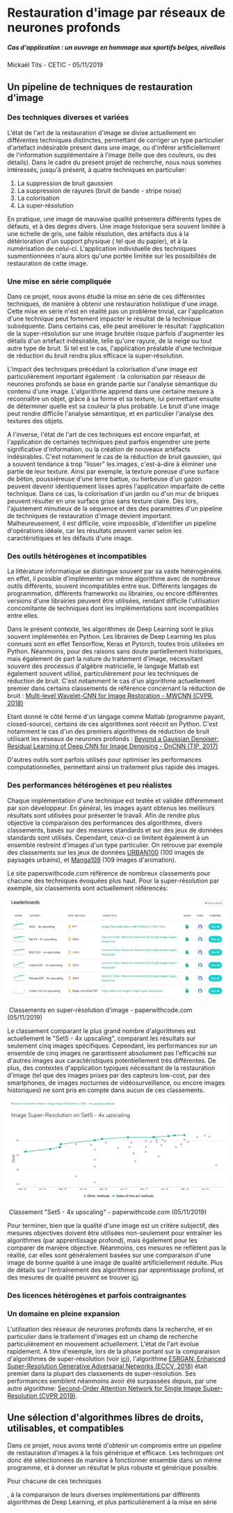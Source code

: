 # Restauration d'image par réseaux de neurones profonds

##### Cas d'application : un ouvrage en hommage aux sportifs belges, nivellois

Mickaël Tits - CETIC - 05/11/2019



## Un pipeline de techniques de restauration d'image

### Des techniques diverses et variées

L'état de l'art de la restauration d'image se divise actuellement en différentes techniques distinctes, permettant de corriger un type particulier d'artéfact indésirable présent dans une image, ou d'inférer artificiellement de l'information supplémentaire à l'image (telle que des couleurs, ou des détails). Dans le cadre du présent projet de recherche, nous nous sommes intéressés, jusqu'à présent, à quatre techniques en particulier:

1. La suppression de bruit gaussien
2. La suppression de rayures (bruit de bande - stripe noise)
3. La colorisation
4. La super-résolution

En pratique, une image de mauvaise qualité présentera différents types de défauts, et à des degrés divers. Une image historique sera souvent limitée à une échelle de gris, une faible résolution, des artéfacts dus à la détérioration d'un support physique ( tel que du papier), et à la numérisation de celui-ci. L'application individuelle des techniques susmentionnées n'aura alors qu'une portée limitée sur les possibilités de restauration de cette image. 

### Une mise en série compliquée

Dans ce projet, nous avons étudié la mise en série de ces différentes techniques, de manière à obtenir une restauration holistique d'une image. Cette mise en série n'est en réalité pas un problème trivial, car l'application d'une technique peut fortement impacter le résultat de la technique subséquente. Dans certains cas, elle peut améliorer le résultat: l'application de la super-résolution sur une image bruitée risque parfois d'augmenter les détails d'un artéfact indésirable, telle qu'une rayure, de la neige ou tout autre type de bruit. Si tel est le cas, l'application préalable d'une technique de réduction du bruit rendra plus efficace la super-résolution. 

L'impact des techniques précédant la colorisation d'une image est particulièrement important également : la colorisation par réseaux de neurones profonds se base en grande partie sur l'analyse sémantique du contenu d'une image. L'algorithme apprend dans une certaine mesure à reconnaître un objet, grâce à sa forme et sa texture, lui permettant ensuite de déterminer quelle est sa couleur la plus probable. Le bruit d'une image peut rendre difficile l'analyse sémantique, et en particulier l'analyse des textures des objets. 

A l'inverse, l'état de l'art de ces techniques est encore imparfait, et l'application de certaines techniques peut parfois engendrer une perte significative d'information, ou la création de nouveaux artéfacts indésirables. C'est notamment le cas de la réduction de bruit gaussien, qui a souvent tendance à trop "lisser" les images, c'est-à-dire à éliminer une partie de leur texture. Ainsi par exemple, la texture poreuse d'une surface de béton, poussiéreuse d'une terre battue, ou herbeuse d'un gazon peuvent devenir identiquement lisses après l'application imparfaite de cette technique. Dans ce cas, la colorisation d'un jardin ou d'un mur de briques peuvent résulter en une surface grise sans texture claire. Dès lors, l'ajustement minutieux de la séquence et des des paramètres d'un pipeline de techniques de restauration d'image devient important. Malheureusement, il est difficile, voire impossible, d'identifier un pipeline d'opérations idéale, car les résultats peuvent varier selon les caractéristiques et les défauts d'une image.

### Des outils hétérogènes et incompatibles

La littérature informatique se distingue souvent par sa vaste hétérogénéité. en effet, il possible d'implémenter un même algorithme avec de nombreux outils différents, souvent incompatibles entre eux. Différents langages de programmation, différents frameworks ou librairies, ou encore différentes versions d'une librairies peuvent être utilisées, rendant difficile l'utilisation concomitante de techniques dont les implémentations sont incompatibles entre elles. 

Dans le présent contexte, les algorithmes de Deep Learning sont le plus souvent implémentés en Python. Les librairies de Deep Learning les plus connues sont en effet Tensorflow, Keras et Pytorch, toutes trois utilisées en Python. Néanmoins, pour des raisons sans doute partiellement historiques, mais également de part la nature du traitement d'image, nécessitant souvent des processus d'algèbre matricielle, le langage Matlab est également souvent utilisé, particulièrement pour les techniques de réduction de bruit. C'est notamment le cas d'un algorithme actuellement premier dans certains classements de référence concernant la réduction de bruit : [ Multi-level Wavelet-CNN for Image Restoration - MWCNN (CVPR, 2018)](https://paperswithcode.com/paper/multi-level-wavelet-cnn-for-image-restoration#code)

Etant donné le côté fermé d'un langage comme Matlab (programme payant, closed-source), certains de ces algorithmes sont réécrit en Python. C'est notamment le cas d'un des premiers algorithmes de réduction de bruit utilisant les réseaux de neurones profonds : [ Beyond a Gaussian Denoiser: Residual Learning of Deep CNN for Image Denoising - DnCNN (TIP, 2017)](https://github.com/cszn/DnCNN)

D'autres outils sont parfois utilisés pour optimiser les performances computationnelles, permettant ainsi un traitement plus rapide des images. 

### Des performances hétérogènes et peu réalistes

Chaque implémentation d'une technique est testée et validée différemment par son développeur. En général, les images ayant obtenus les meilleurs résultats sont utilisées pour présenter le travail. Afin de rendre plus objective la comparaison des performances des algorithmes, divers classements, basés sur des mesures standards et sur des jeux de données standards sont utilisés. Cependant, ceux-ci se limitent également à un ensemble restreint d'images d'un type particulier. On retrouve par exemple des classements sur les jeux de données [URBAN100](https://paperswithcode.com/sota/image-super-resolution-on-urban100-4x) (100 images de paysages urbains), et [Manga109](https://paperswithcode.com/sota/image-super-resolution-on-manga109-4x) (109 images d'animation). 

Le site paperswithcode.com référence de nombreux classements pour chacune des techniques évoquées plus haut. Pour la super-résolution par exemple, six classements sont actuellement référencés:

![image-20191105164649118](./image-20191105164649118.png) 

​							Classements en super-résolution d'image - paperwithcode.com (05/11/2019)



Le classement comparant le plus grand nombre d'algorithmes est actuellement le "Set5 - 4x upscaling", comparant les résultats sur seulement cinq images spécifiques. Cependant, les performances sur un ensemble de cinq images ne garantissent absolument pas l'efficacité sur d'autres images aux caractéristiques potentiellement très différentes. De plus, des contextes d'application typiques nécessitant de la restauration d'image (tel que des images prises par des capteurs low-cost, par des smartphones, de images nocturnes de vidéosurveillance, ou encore images historiques) ne sont pris en compte dans aucun de ces classements.

![image-20191105164930156](./image-20191105164930156.png)

​								Classement "Set5 - 4x upscaling" - paperwithcode.com (05/11/2019)

Pour terminer, bien que la qualité d'une image est un critère subjectif, des mesures objectives doivent être utilisées non-seulement pour entraîner les algorithmes (par apprentissage profond), mais également pour les comparer de manière objective. Néanmoins, ces mesures ne reflètent pas la réalité, car elles sont généralement basées sur une comparaison d'une image de bonne qualité à une image de qualité artificiellement réduite. Plus de détails sur l'entraînement des algorithmes par apprentissage profond, et des mesures de qualité peuvent se trouver [ici](https://titsitits.github.io/super_resolution/).

### Des licences hétérogènes et parfois contraignantes



### Un domaine en pleine expansion

L'utilisation des réseaux de neurones profonds dans la recherche, et en particulier dans le traitement d'images est un champ de recherche particulièrement en mouvement actuellement. L'état de l'art évolue rapidement. A titre d'exemple, lors de la phase portant sur la comparaison d'algorithmes de super-résolution (voir [ici](https://titsitits.github.io/super_resolution/)), l'algorithme [ESRGAN: Enhanced Super-Resolution Generative Adversarial Networks (ECCV, 2018)](https://paperswithcode.com/paper/esrgan-enhanced-super-resolution-generative) était premier dans la plupart des classements de super-résolution. Ses performances semblent néanmoins avoir été surpassées depuis, par une autre algorithme: [Second-Order Attention Network for Single Image Super-Resolution (CVPR 2019)](https://paperswithcode.com/paper/second-order-attention-network-for-single).



## Une sélection d'algorithmes libres de droits, utilisables, et compatibles

Dans ce projet, nous avons tenté d'obtenir un compromis entre un pipeline de restauration d'images à la fois générique et efficace. Les techniques ont donc été sélectionnées de manière à fonctionner ensemble dans un même programme, et à donner un résultat  le plus robuste et générique possible.



Pour chacune de ces techniques

, à la comparaison de leurs diverses implémentations par différents algorithmes de Deep Learning, et plus particulièrement à la mise en série 